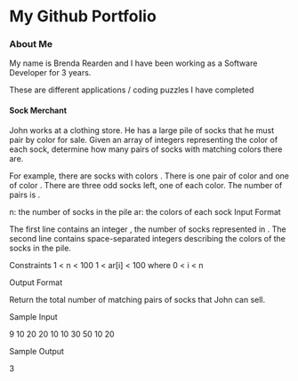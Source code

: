 # My Github Portfolio


### About Me

My name is Brenda Rearden and I have been working as a Software Developer for 3 years.

These are different applications / coding puzzles I have completed
#### Sock Merchant
John works at a clothing store. He has a large pile of socks that he must pair by color for sale. Given an array of integers representing the color of each sock, determine how many pairs of socks with matching colors there are.

For example, there are  socks with colors . There is one pair of color  and one of color . There are three odd socks left, one of each color. The number of pairs is .

n: the number of socks in the pile
ar: the colors of each sock
Input Format

The first line contains an integer , the number of socks represented in .
The second line contains  space-separated integers describing the colors  of the socks in the pile.

Constraints
1 < n < 100
1 < ar[i] < 100 where 0 < i < n

Output Format

Return the total number of matching pairs of socks that John can sell.

Sample Input

9
10 20 20 10 10 30 50 10 20

Sample Output

3
